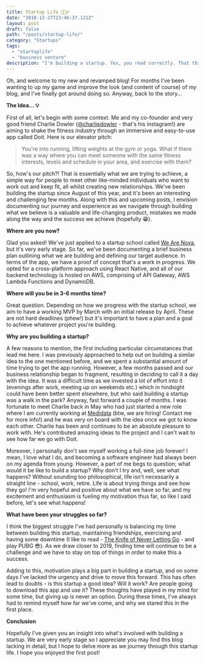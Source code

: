 ```yaml
---
title: Startup Life 🏃🏾‍♂️
date: "2018-12-27T23:46:37.121Z"
layout: post
draft: false
path: "/posts/startup-life/"
category: "Startups"
tags:
  - "startuplife"
  - "business venture"
description: "I'm building a startup. Yes, you read correctly. That thing where literally everyone says is far too high risk and you should stick to your stable corporate job? Yes, that's what I'm doing. Wish me luck! Read more if you're interested in my journey..."
---
```


Oh, and welcome to my new and revamped blog! For months I've been wanting to up my game and improve the look (and content of course) of my blog, and I've finally got around doing so. Anyway, back to the story...

**The Idea... 💡**

First of all, let's begin with some context. Me and my co-founder and very good friend Charlie Dowler ([@charliedowler](https://www.instagram.com/charliedowler/) - that's his instagram!) are aiming to shake the fitness industry through an immersive and easy-to-use app called Doit. Here is our elevator pitch:

> You're into running, lifting weights at the gym or yoga. What if there was a way where you can meet someone with the same fitness interests, levels and schedule in your area, and exercise with them?

So, how's our pitch?! That is essentially what we are trying to achieve, a simple way for people to meet other like-minded individuals who want to work out and keep fit, all whilst creating new relationships. We've been building the startup since August of this year, and it's been an interesting and challenging few months. Along with this and upcoming posts, I envision documenting our journey and experience as we navigate through building what we believe is a valuable and life-changing product, mistakes we made along the way and the success we achieve (hopefully 😁).

**Where are you now?**

Glad you asked! We've just applied to a startup school called [We Are Nova](https://www.wearenova.co.uk), but it's very early stage. So far, we've been documenting a brief business plan outlining what we are building and defining our target audience. In terms of the app, we have a proof of concept that's a work in progress. We opted for a cross-platform approach using React Native, and all of our backend technology is hosted on AWS, comprising of API Gateway, AWS Lambda Functions and DynamoDB.

**Where will you be in 3-6 months time?**

Great question. Depending on how we progress with the startup school, we aim to have a working MVP by March with an initial release by April. These are not hard deadlines (phew!) but it's important to have a plan and a goal to achieve whatever project you're building.

**Why are you building a startup?**

A few reasons to mention, the first including particular circumstances that lead me here. I was previously approached to help out on building a similar idea to the one mentioned before, and we spent a substantial amount of time trying to get the app running. However, a few months passed and our business relationship began to fragment, resulting in deciding to call it a day with the idea. It was a difficult time as we invested a lot of effort into it (evenings after work, meeting up on weekends etc.) which in hindsight could have been better spent elsewhere, but who said building a startup was a walk in the park? Anyway, fast forward a couple of months. I was fortunate to meet Charlie back in May who had just started a new role where I am currently working at [Medidata](https://www.mdsol.com/en) (btw, we are hiring! Contact me for more info!) and he was very on board with the idea once we got to know each other. Charlie has been and continues to be an absolute pleasure to work with. He's contributed amazing ideas to the project and I can't wait to see how far we go with Doit.

Moreover, I personally don't see myself working a full-time job forever! I mean, I love what I do, and becoming a software engineer had always been on my agenda from young. However, a part of me begs to question; what would it be like to build a startup? Why don't I try and, well, see what happens? Without sounding too philosophical, life isn't necessarily a straight line - school, work, retire. Life is about trying things and see how they go! I'm very hopeful and positive about what we have so far, and my excitement and enthusiasm is fueling my motivation thus far, so like I said before, let's see what happens!

**What have been your struggles so far?**

I think the biggest struggle I've had personally is balancing my time between building this startup, maintaining friendships, exercising and having some downtime (I like to read - [The Knife of Never Letting Go](https://www.amazon.co.uk/Knife-Never-Letting-Chaos-Walking/dp/1406320757) -  and play PUBG 😎). As we draw closer to 2019, finding time will continue to be a challenge and we have to stay on top of things in order to make this a success.

Adding to this, motivation plays a big part in building a startup, and on some days I've lacked the urgency and drive to move this forward. This has often lead to doubts - is this startup a good idea? Will it work? Are people going to download this app and use it? These thoughts have played in my mind for some time, but giving up is never an option. During these times, I've always had to remind myself how far we've come, and why we stared this in the first place.

**Conclusion**

Hopefully I've given you an insight into what's involved with building a startup. We are very early stage so I appreciate you may find this blog lacking in detail, but I hope to delve more as we journey through this startup life. I hope you enjoyed the first post!